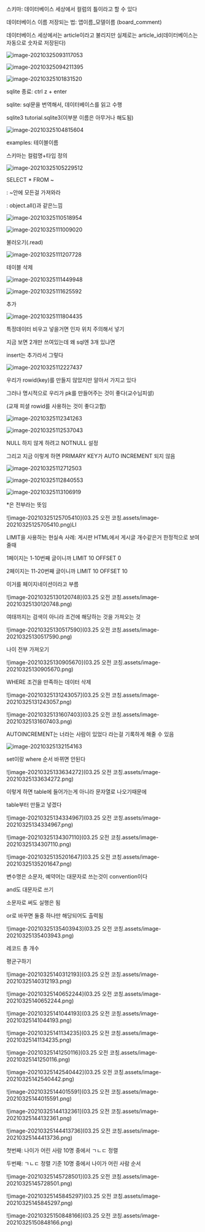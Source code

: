 스키마: 데이터베이스 세상에서 컬럼의 틀이라고 할 수 있다



데이터베이스 이름 저장되는 법: 앱이름_모델이름 (board_comment)



데이터베이스 세상에서는 article이라고 불리지만 실제로는 article_id(데이터베이스는 자동으로 숫자로 저장된다)

![image-20210325093117053](C:\Users\na0i\AppData\Roaming\Typora\typora-user-images\image-20210325093117053.png)





![image-20210325094211395](C:\Users\na0i\AppData\Roaming\Typora\typora-user-images\image-20210325094211395.png)



![image-20210325101831520](C:\Users\na0i\AppData\Roaming\Typora\typora-user-images\image-20210325101831520.png)



sqlite 종료: ctrl z + enter



sqlite: sql문을 번역해서, 데이터베이스를 읽고 수행



sqlite3 tutorial.sqlite3(이부분 이름은 아무거나 해도됨)

![image-20210325104815604](C:\Users\na0i\AppData\Roaming\Typora\typora-user-images\image-20210325104815604.png)

examples: 테이블이름



스키마는 컬럼명+타입 정의



![image-20210325105229512](C:\Users\na0i\AppData\Roaming\Typora\typora-user-images\image-20210325105229512.png)

SELECT * FROM ~

: ~안에 모든걸 가져와라

: object.all()과 같은느낌



![image-20210325110518954](C:\Users\na0i\AppData\Roaming\Typora\typora-user-images\image-20210325110518954.png)



![image-20210325111009020](C:\Users\na0i\AppData\Roaming\Typora\typora-user-images\image-20210325111009020.png)



불러오기(.read)

![image-20210325111207728](C:\Users\na0i\AppData\Roaming\Typora\typora-user-images\image-20210325111207728.png)



테이블 삭제

![image-20210325111449948](C:\Users\na0i\AppData\Roaming\Typora\typora-user-images\image-20210325111449948.png)



![image-20210325111625592](C:\Users\na0i\AppData\Roaming\Typora\typora-user-images\image-20210325111625592.png)



추가

![image-20210325111804435](C:\Users\na0i\AppData\Roaming\Typora\typora-user-images\image-20210325111804435.png)



특정데이터 비우고 넣을거면 인자 위치 주의해서 넣기

지금 보면 2개만 쓰여있는데 왜 sql엔 3개 있냐면

insert는 추가라서 그렇다

![image-20210325112227437](C:\Users\na0i\AppData\Roaming\Typora\typora-user-images\image-20210325112227437.png)





우리가 rowid(key)를 만들지 않았지만 알아서 가지고 있다

그러나 명시적으로 우리가 pk를 만들어주는 것이 좋다(교수님피셜)

(교재 피셜 rowid를 사용하는 것이 좋다고함)

![image-20210325112341263](C:\Users\na0i\AppData\Roaming\Typora\typora-user-images\image-20210325112341263.png)



![image-20210325112537043](C:\Users\na0i\AppData\Roaming\Typora\typora-user-images\image-20210325112537043.png)

NULL 하지 않게 하려고 NOTNULL 설정

그리고 지금 이렇게 하면 PRIMARY KEY가 AUTO INCREMENT 되지 않음

![image-20210325112712503](C:\Users\na0i\AppData\Roaming\Typora\typora-user-images\image-20210325112712503.png)



![image-20210325112840553](C:\Users\na0i\AppData\Roaming\Typora\typora-user-images\image-20210325112840553.png)



![image-20210325113106919](C:\Users\na0i\AppData\Roaming\Typora\typora-user-images\image-20210325113106919.png)



*은 전부라는 뜻임

![image-20210325125705410](03.25 오전 코칭.assets/image-20210325125705410.png)LI

LIMIT을 사용하는 현실속 사례: 게시판 HTML에서 게시글 개수같은거 한정적으로 보여줄때



1페이지는 1-10번째 글이니까 LIMIT 10 OFFSET 0

2페이지는 11-20번째 글이니까 LIMIT 10 OFFSET 10

이거를 페이지네이션이라고 부름

![image-20210325130120748](03.25 오전 코칭.assets/image-20210325130120748.png)

여태까지는 검색이 아니라 조건에 해당하는 것을 가져오는 것



![image-20210325130517590](03.25 오전 코칭.assets/image-20210325130517590.png)

나이 전부 가져오기

![image-20210325130905670](03.25 오전 코칭.assets/image-20210325130905670.png)



WHERE 조건을 만족하는 데이터 삭제

![image-20210325131243057](03.25 오전 코칭.assets/image-20210325131243057.png)



![image-20210325131607403](03.25 오전 코칭.assets/image-20210325131607403.png)

AUTOINCREMENT는 너라는 사람이 있었다 라는걸 기록하게 해줄 수 있음



![image-20210325132154163](../../../../submission/03_django/homework/image-20210325132154163.png)

set이랑 where 순서 바뀌면 안된다



![image-20210325133634272](03.25 오전 코칭.assets/image-20210325133634272.png)

이렇게 하면 table에 들어가는게 아니라 문자열로 나오기때문에

table부터 만들고 넣겠다

![image-20210325134334967](03.25 오전 코칭.assets/image-20210325134334967.png)

![image-20210325134307110](03.25 오전 코칭.assets/image-20210325134307110.png)





![image-20210325135201647](03.25 오전 코칭.assets/image-20210325135201647.png)



변수명은 소문자, 예약어는 대문자로 쓰는것이 convention이다

and도 대문자로 쓰기

소문자로 써도 실행은 됨

or로 바꾸면 둘중 하나만 해당되어도 출력됨

![image-20210325135403943](03.25 오전 코칭.assets/image-20210325135403943.png)





레코드 총 개수

평균구하기

![image-20210325140312193](03.25 오전 코칭.assets/image-20210325140312193.png)



![image-20210325140652244](03.25 오전 코칭.assets/image-20210325140652244.png)



![image-20210325141044193](03.25 오전 코칭.assets/image-20210325141044193.png)



![image-20210325141134235](03.25 오전 코칭.assets/image-20210325141134235.png)

![image-20210325141250116](03.25 오전 코칭.assets/image-20210325141250116.png)



![image-20210325142540442](03.25 오전 코칭.assets/image-20210325142540442.png)





![image-20210325144015591](03.25 오전 코칭.assets/image-20210325144015591.png)

![image-20210325144132361](03.25 오전 코칭.assets/image-20210325144132361.png)





![image-20210325144413736](03.25 오전 코칭.assets/image-20210325144413736.png)

첫번째: 나이가 어린 사람 10명 중에서 ㄱㄴㄷ 정렬

두번째: ㄱㄴㄷ 정렬 기준 10명 중에서 나이가 어린 사람 순서



![image-20210325145728501](03.25 오전 코칭.assets/image-20210325145728501.png)





![image-20210325145845297](03.25 오전 코칭.assets/image-20210325145845297.png)





![image-20210325150848166](03.25 오전 코칭.assets/image-20210325150848166.png)